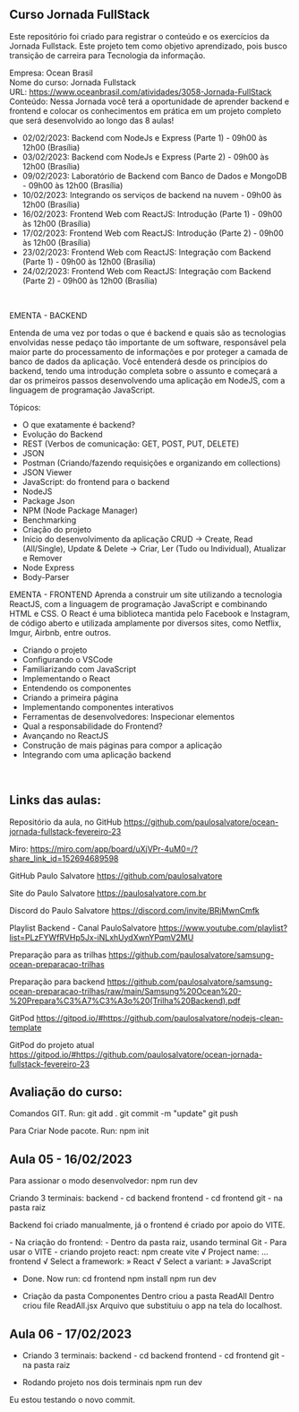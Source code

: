## Curso Jornada FullStack

Este repositório foi criado para registrar o conteúdo e os exercícios da Jornada Fullstack. Este projeto tem como objetivo aprendizado, pois busco transição de carreira para Tecnologia da informação.

Empresa: Ocean Brasil <br>
Nome do curso: Jornada Fullstack<br>
URL: https://www.oceanbrasil.com/atividades/3058-Jornada-FullStack<br>
Conteúdo: Nessa Jornada você terá a oportunidade de aprender backend e frontend e colocar os conhecimentos em prática em um projeto completo que será desenvolvido ao longo das 8 aulas!

- 02/02/2023: Backend com NodeJs e Express (Parte 1) - 09h00 às 12h00 (Brasília)
- 03/02/2023: Backend com NodeJs e Express (Parte 2) - 09h00 às 12h00 (Brasília)
- 09/02/2023: Laboratório de Backend com Banco de Dados e MongoDB - 09h00 às 12h00 (Brasília)
- 10/02/2023: Integrando os serviços de backend na nuvem - 09h00 às 12h00 (Brasília)
- 16/02/2023: Frontend Web com ReactJS: Introdução (Parte 1) - 09h00 às 12h00 (Brasília)
- 17/02/2023: Frontend Web com ReactJS: Introdução (Parte 2) - 09h00 às 12h00 (Brasília)
- 23/02/2023: Frontend Web com ReactJS: Integração com Backend (Parte 1) - 09h00 às 12h00 (Brasília)
- 24/02/2023: Frontend Web com ReactJS: Integração com Backend (Parte 2) - 09h00 às 12h00 (Brasília)
<br>

EMENTA - BACKEND

Entenda de uma vez por todas o que é backend e quais são as tecnologias envolvidas nesse pedaço tão importante de um software, responsável pela maior parte do processamento de informações e por proteger a camada de banco de dados da aplicação. Você entenderá desde os princípios do backend, tendo uma introdução completa sobre o assunto e começará a dar os primeiros passos desenvolvendo uma aplicação em NodeJS, com a linguagem de programação JavaScript.

Tópicos:

- O que exatamente é backend?
- Evolução do Backend
- REST (Verbos de comunicação: GET, POST, PUT, DELETE)
- JSON
- Postman (Criando/fazendo requisições e organizando em collections)
- JSON Viewer
- JavaScript: do frontend para o backend
- NodeJS
- Package Json
- NPM (Node Package Manager)
- Benchmarking
- Criação do projeto
- Início do desenvolvimento da aplicação CRUD
-> Create, Read (All/Single), Update & Delete
-> Criar, Ler (Tudo ou Individual), Atualizar e Remover
- Node Express
- Body-Parser

EMENTA - FRONTEND
Aprenda a construir um site utilizando a tecnologia ReactJS, com a linguagem de programação JavaScript e combinando HTML e CSS. O React é uma biblioteca mantida pelo Facebook e Instagram, de código aberto e utilizada amplamente por diversos sites, como Netflix, Imgur, Airbnb, entre outros.
- Criando o projeto
- Configurando o VSCode
- Familiarizando com JavaScript
- Implementando o React
- Entendendo os componentes
- Criando a primeira página
- Implementando componentes interativos
- Ferramentas de desenvolvedores: Inspecionar elementos
- Qual a responsabilidade do Frontend?
- Avançando no ReactJS
- Construção de mais páginas para compor a aplicação
- Integrando com uma aplicação backend

<br>

## Links das aulas:

Repositório da aula, no GitHub
https://github.com/paulosalvatore/ocean-jornada-fullstack-fevereiro-23

Miro:
https://miro.com/app/board/uXjVPr-4uM0=/?share_link_id=152694689598

GitHub Paulo Salvatore
https://github.com/paulosalvatore

Site do Paulo Salvatore
https://paulosalvatore.com.br

Discord do Paulo Salvatore
https://discord.com/invite/BRjMwnCmfk

Playlist Backend - Canal PauloSalvatore
https://www.youtube.com/playlist?list=PLzFYWfRVHp5Jx-iNLxhUydXwnYPqmV2MU

Preparação para as trilhas
https://github.com/paulosalvatore/samsung-ocean-preparacao-trilhas

Preparação para backend
https://github.com/paulosalvatore/samsung-ocean-preparacao-trilhas/raw/main/Samsung%20Ocean%20-%20Prepara%C3%A7%C3%A3o%20(Trilha%20Backend).pdf

GitPod
https://gitpod.io/#https://github.com/paulosalvatore/nodejs-clean-template

GitPod do projeto atual
https://gitpod.io/#https://github.com/paulosalvatore/ocean-jornada-fullstack-fevereiro-23


## Avaliação do curso:<br>

Comandos GIT. Run:
    git add .
    git commit -m "update"
    git push

Para Criar Node pacote. Run:
    npm init

## Aula 05 - 16/02/2023

Para assionar o modo desenvolvedor:
    npm run dev

<div>Criando 3 terminais:
    backend - cd backend
    frontend - cd frontend
    git - na pasta raiz

Backend foi criado manualmente, já o frontend é criado por apoio do VITE.
</div>
- Na criação do frontend:
- Dentro da pasta raiz, usando terminal Git
- Para usar o VITE - criando projeto react:
    npm create vite
        √ Project name: ... frontend
        √ Select a framework: » React
        √ Select a variant: » JavaScript

- Done. Now run:
    cd frontend
    npm install
    npm run dev

- Criação da pasta Componentes
    Dentro criou a pasta ReadAll
        Dentro criou file ReadAll.jsx
        Arquivo que substituiu o app na tela do localhost.

## Aula 06 - 17/02/2023

- Criando 3 terminais:
    backend - cd backend
    frontend - cd frontend
    git - na pasta raiz

- Rodando projeto nos dois terminais
    npm run dev

Eu estou testando o novo commit.